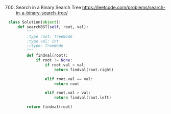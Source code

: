 700. Search in a Binary Search Tree
https://leetcode.com/problems/search-in-a-binary-search-tree/
```python
class Solution(object):
    def searchBST(self, root, val):
        """
        :type root: TreeNode
        :type val: int
        :rtype: TreeNode
        """
        def findval(root):
            if root != None:
                if root.val < val:
                    return findval(root.right)

                elif root.val == val:
                    return root

                elif root.val > val:
                    return findval(root.left)  

        return findval(root)
```
